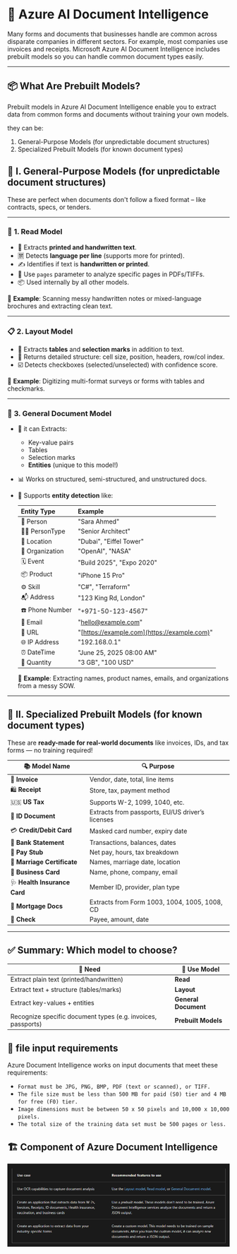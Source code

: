# 🧾 Azure AI Document Intelligence

Many forms and documents that businesses handle are common across disparate companies in different sectors. For example, most companies use invoices and receipts. Microsoft Azure AI Document Intelligence includes prebuilt models so you can handle common document types easily.

---

## 📦 What Are Prebuilt Models?

Prebuilt models in Azure AI Document Intelligence enable you to extract data from common forms and documents without training your own models.

they can be:

1. General-Purpose Models (for unpredictable document structures)
2. Specialized Prebuilt Models (for known document types)

## 📌 I. General-Purpose Models (for unpredictable document structures)

These are perfect when documents don't follow a fixed format – like contracts, specs, or tenders.

---

### 👀 **1. Read Model**

- 📌 Extracts **printed and handwritten text**.
- 🈲 Detects **language per line** (supports more for printed).
- ✍️ Identifies if text is **handwritten or printed**.
- 📑 Use `pages` parameter to analyze specific pages in PDFs/TIFFs.
- 📦 Used internally by all other models.

🧠 **Example**: Scanning messy handwritten notes or mixed-language brochures and extracting clean text.

---

### 📋 **2. Layout Model**

- 🧾 Extracts **tables** and **selection marks** in addition to text.
- 📐 Returns detailed structure: cell size, position, headers, row/col index.
- ☑️ Detects checkboxes (selected/unselected) with confidence score.

🧠 **Example**: Digitizing multi-format surveys or forms with tables and checkmarks.

---

### 🎯 **3. General Document Model**

- 💬 it can Extracts:

  - Key-value pairs
  - Tables
  - Selection marks
  - **Entities** (unique to this model!)

- 📊 Works on structured, semi-structured, and unstructured docs.
- 🧾 Supports **entity detection** like:

  | Entity Type      | Example                                         |
  | ---------------- | ----------------------------------------------- |
  | 👤 Person        | "Sara Ahmed"                                    |
  | 🧑‍💼 PersonType | "Senior Architect"                              |
  | 📍 Location      | "Dubai", "Eiffel Tower"                         |
  | 🏢 Organization  | "OpenAI", "NASA"                                |
  | 🗓️ Event         | "Build 2025", "Expo 2020"                       |
  | 📦 Product       | "iPhone 15 Pro"                                 |
  | ⚙️ Skill         | "C#", "Terraform"                               |
  | 📬 Address       | "123 King Rd, London"                           |
  | ☎️ Phone Number  | "+971-50-123-4567"                              |
  | 📧 Email         | "[hello@example.com](mailto:hello@example.com)" |
  | 🔗 URL           | "[https://example.com](https://example.com)"    |
  | 🌐 IP Address    | "192.168.0.1"                                   |
  | ⏰ DateTime      | "June 25, 2025 08:00 AM"                        |
  | 📏 Quantity      | "3 GB", "100 USD"                               |

  🧠 **Example**: Extracting names, product names, emails, and organizations from a messy SOW.

---

## 📌 II. Specialized Prebuilt Models (for known document types)

These are **ready-made for real-world documents** like invoices, IDs, and tax forms — no training required!

| 📚 **Model Name**            | 🔍 **Purpose**                                   |
| ---------------------------- | ------------------------------------------------ |
| 🧾 **Invoice**               | Vendor, date, total, line items                  |
| 🛍️ **Receipt**               | Store, tax, payment method                       |
| 🇺🇸 **US Tax**                | Supports W-2, 1099, 1040, etc.                   |
| 🪪 **ID Document**            | Extracts from passports, EU/US driver’s licenses |
| 💳 **Credit/Debit Card**     | Masked card number, expiry date                  |
| 🏦 **Bank Statement**        | Transactions, balances, dates                    |
| 💸 **Pay Stub**              | Net pay, hours, tax breakdown                    |
| 💍 **Marriage Certificate**  | Names, marriage date, location                   |
| 💼 **Business Card**         | Name, phone, company, email                      |
| 🩺 **Health Insurance Card** | Member ID, provider, plan type                   |
| 🏡 **Mortgage Docs**         | Extracts from Form 1003, 1004, 1005, 1008, CD    |
| 🧾 **Check**                 | Payee, amount, date                              |

---

## ✅ Summary: Which model to choose?

| 🧠 **Need**                                                  | 🧰 **Use Model**     |
| ------------------------------------------------------------ | -------------------- |
| Extract plain text (printed/handwritten)                     | **Read**             |
| Extract text + structure (tables/marks)                      | **Layout**           |
| Extract key-values + entities                                | **General Document** |
| Recognize specific document types (e.g. invoices, passports) | **Prebuilt Models**  |

## 🥸 file input requirements

Azure Document Intelligence works on input documents that meet these requirements:

- `Format must be JPG, PNG, BMP, PDF (text or scanned), or TIFF.`
- `The file size must be less than 500 MB for paid (S0) tier and 4 MB for free (F0) tier.`
- `Image dimensions must be between 50 x 50 pixels and 10,000 x 10,000 pixels.`
- `The total size of the training data set must be 500 pages or less.`

## 🏗️ Component of Azure Document Intelligence

![doc-intelligence-components](images/doc-intelligence-components.png)
